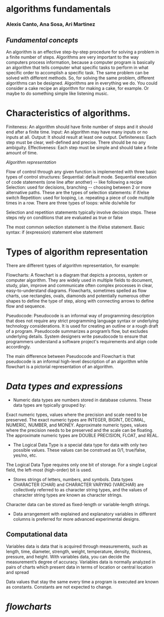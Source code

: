 # algorithms fundamentals
### Alexis Canto, Ana Sosa, Ari Martinez

## *Fundamental concepts* 

An algorithm is an effective step-by-step procedure for solving a problem in a finite number of steps.
Algorithms are very important to the way computers process information, because a computer program is basically an algorithm that tells computer what specific tasks to perform in what specific order to accomplish a specific task. The same problem can be solved with different methods. So, for solving the same problem, different algorithms can be designed.
Algorithms are in everything we do. 
You could consider a cake recipe an algorithm for making a cake, for example.
Or maybe to do something simple like listening music.

# **Characteristics of algorithms.** 

Finiteness: An algorithm should have finite number of steps and it should end after a finite time.
Input: An algorithm may have many inputs or no inputs at all.
Output: It should result at least one output.
Definiteness: Each step must be clear, well-defined and precise. There should be no any ambiguity.
Effectiveness: Each step must be simple and should take a finite amount of time.

*Algorithm representation*

Flow of control through any given function is implemented with three basic types of control structures:
Sequential: default mode. Sequential execution of code statements (one line after another) -- like following a recipe
Selection: used for decisions, branching -- choosing between 2 or more alternative paths. These are the types of selection statements:
if
if/else
switch
Repetition: used for looping, i.e. repeating a piece of code multiple times in a row. There are three types of loops:
while
do/while
for

Selection and repetition statements typically involve decision steps. These steps rely on conditions that are evaluated as true or false

The most common selection statement is the if/else statement. Basic syntax:
   if (expression)
      statement
   else
      statement
     
# **Types of algorithm representation**

There are different types of algorithm representation, for example:

Flowcharts: A flowchart is a diagram that depicts a process, system or computer algorithm. They are widely used in multiple fields to document, study, plan, improve and communicate often complex processes in clear, easy-to-understand diagrams. Flowcharts, sometimes spelled as flow charts, use rectangles, ovals, diamonds and potentially numerous other shapes to define the type of step, along with connecting arrows to define flow and sequence.

Pseudocode: Pseudocode is an informal way of programming description that does not require any strict programming language syntax or underlying technology considerations. It is used for creating an outline or a rough draft of a program. Pseudocode summarizes a program’s flow, but excludes underlying details. System designers write pseudocode to ensure that programmers understand a software project's requirements and align code accordingly.

The main difference between Pseudocode and Flowchart is that pseudocode is an informal high-level description of an algorithm while flowchart is a pictorial representation of an algorithm.

# *Data types and expressions*

- Numeric data types are numbers stored in database columns. These data types are typically grouped by:

Exact numeric types, values where the precision and scale need to be preserved. The exact numeric types are INTEGER, BIGINT, DECIMAL, NUMERIC, NUMBER, and MONEY.
Approximate numeric types, values where the precision needs to be preserved and the scale can be floating. The approximate numeric types are DOUBLE PRECISION, FLOAT, and REAL.

- The Logical Data Type is a special data type for data with only two possible values. These values can be construed as 0/1, true/false, yes/no, etc.

The Logical Data Type requires only one bit of storage. For a single Logical field, the left-most (high-order) bit is used. 

- Stores strings of letters, numbers, and symbols. Data types CHARACTER (CHAR) and CHARACTER VARYING (VARCHAR) are collectively referred to as character string types, and the values of character string types are known as character strings.

Character data can be stored as fixed-length or variable-length strings. 

- Data arrangement with explained and explanatory variables in different columns is preferred for more advanced experimental designs.

## **Computational data**

Variables data is data that is acquired through measurements, such as length, time, diameter, strength, weight, temperature, density, thickness, pressure, and height. With variables data, you can decide the measurement’s degree of accuracy. Variables data is normally analyzed in pairs of charts which present data in terms of location or central location  and spread

Data values that stay the same every time a program is executed are known as constants. Constants are not expected to change.

# *flowcharts*
